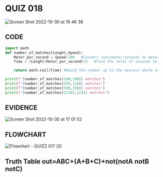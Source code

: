 # QUIZ 018
![Screen Shot 2022-10-30 at 16 46 38](https://user-images.githubusercontent.com/111819437/198867945-cb497537-5092-42cd-b5b4-97c55c7b57cc.png)


## CODE 

```.py
import math
def number_of_matches(Lenght,Speed):
    Meter_per_second = Speed/100   #Convert centimeter/seconds to meter/seconds
    Time = (Lenght/Meter_per_second)/5   #Find the total of seconds to complete the lenght and then divie to discover the number of matches

    return math.ceil(Time) #Round the number up to the nearest whole number

print(f"{number_of_matches(100,100)} matches")
print(f"{number_of_matches(250,110)} matches")
print(f"{number_of_matches(500,150)} matches")
print(f"{number_of_matches(12345,123)} matches")
```


## EVIDENCE

![Screen Shot 2022-10-30 at 17 01 52](https://user-images.githubusercontent.com/111819437/198868619-e32831d2-99d0-459a-aad5-1f73e12806aa.png)



## FLOWCHART 

![Flowchart - QUIZZ 017 (2)](https://user-images.githubusercontent.com/111819437/198321636-93ae2b93-9605-4d30-b085-d5f54be3346c.png)

## Truth Table out=ABC+(A+B+C)+not(notA notB notC)


